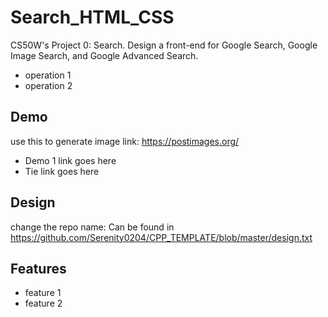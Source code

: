 # Search_HTML_CSS
CS50W's Project 0: Search. Design a front-end for Google Search, Google Image Search, and Google Advanced Search.

* operation 1
* operation 2


## Demo
use this to generate image link: https://postimages.org/
* Demo 1
link goes here
* Tie
link goes here


## Design
change the repo name:
Can be found in https://github.com/Serenity0204/CPP_TEMPLATE/blob/master/design.txt


## Features

- feature 1
- feature 2
